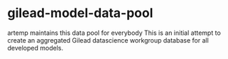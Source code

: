 # gilead-model-data-pool
artemp maintains this data pool for everybody
This is an initial attempt to create an aggregated Gilead datascience workgroup database for all developed models.
